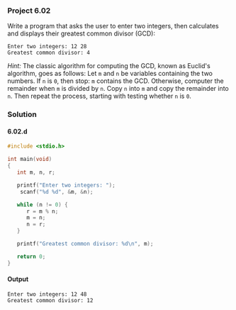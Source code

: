### Project 6.02
Write a program that asks the user to enter two integers, then calculates and displays their greatest common divisor (GCD):
```
Enter two integers: 12 28
Greatest common divisor: 4
```
*Hint:* The classic algorithm for computing the GCD, known as Euclid's algorithm, goes as follows: Let `m` and `n` be variables containing the two numbers. If `n` is `0`, then stop: `m` contains the GCD. Otherwise, computer the remainder when `m` is divided by `n`. Copy `n` into `m` and copy the remainder into `n`. Then repeat the process, starting with testing whether `n` is `0`.
### Solution
#### 6.02.d
```c
#include <stdio.h>

int main(void)
{
   int m, n, r;

   printf("Enter two integers: ");
    scanf("%d %d", &m, &n);

   while (n != 0) {
      r = m % n;
      m = n;
      n = r;
   }

   printf("Greatest common divisor: %d\n", m);

   return 0;
}
```
#### Output
```
Enter two integers: 12 48
Greatest common divisor: 12
```
